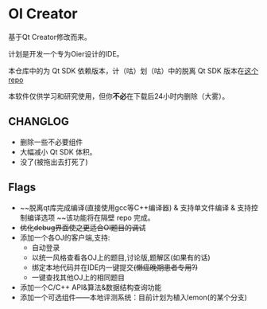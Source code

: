 # OI Creator
基于Qt Creator修改而来。   

计划是开发一个专为Oier设计的IDE。

本仓库中的为 Qt SDK 依赖版本，计（咕）划（咕）中的脱离 Qt SDK 版本在[这个repo](https://github.com/oicreator-dev/oi-creator-x)

本软件仅供学习和研究使用，但你**不必**在下载后24小时内删除（大雾）。



## CHANGLOG

* 删除一些不必要组件
* 大幅减小 Qt SDK 体积。
* 没了(被拖出去打死了)

## Flags

* ~~脱离qt库完成编译(直接使用gcc等C++编译器) & 支持单文件编译 & 支持控制编译选项 ~~该功能将在隔壁 repo 完成。
* ~~优化debug界面使之更适合OI题目的调试~~
* 添加一个各OJ的客户端,支持:
  * 自动登录
  * 以统一风格查看各OJ上的题目,讨论版,题解区(如果有的话)
  * 绑定本地代码并在IDE内一键提交~~(懒癌晚期患者专用?)~~
  * 一键查找其他OJ上的相同题目
* 添加一个C/C++ API&算法&数据结构查询功能
* 添加一个可选组件——本地评测系统：目前计划为植入lemon(的某个分支)
